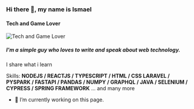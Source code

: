 ### Hi there 👋, my name is Ismael
#### Tech and Game Lover
![Tech and Game Lover](https://png.pngtree.com/background/20210715/original/pngtree-high-tech-digital-technology-global-social-media-concept-picture-image_1264150.jpg)

##### I'm a simple guy who loves to write and speak about web technology.
I share what i learn 

Skills: **NODEJS / REACTJS / TYPESCRIPT / HTML / CSS
        LARAVEL / PYSPARK / FASTAPI / PANDAS / NUMPY /
        GRAPHQL / JAVA / SELENIUM / CYPRESS / SPRING FRAMEWORK** 
        ... and many more

- 🔭 I’m currently working on this page. 





